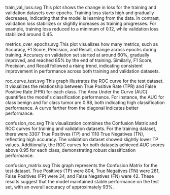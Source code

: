 train_val_loss.svg
This plot shows the change in loss for the training and validation datasets over epochs. Training loss starts high and gradually decreases, indicating that the model is learning from the data. In contrast, validation loss stabilizes or slightly increases as training progresses. For example, training loss reduced to a minimum of 0.12, while validation loss stabilized around 0.45.

metrics_over_epochs.svg
This plot visualizes how many metrics, such as Accuracy, F1 Score, Precision, and Recall, change across epochs during training. Accuracy on validation set started at around 60%, gradually improved, and reached 85% by the end of training. Similarly, F1 Score, Precision, and Recall followed a rising trend, indicating consistent improvement in performance across both training and validation datasets.

roc_curve_test.svg
This graph illustrates the ROC curve for the test dataset. It visualizes the relationship between True Positive Rate (TPR) and False Positive Rate (FPR) for each class. The Area Under the Curve (AUC) quantifies the model's classification performance. For instance, the AUC for class benign and for class tumor are 0.98, both indicating high classification performance. A curve farther from the diagonal indicates better performance.

confusion_roc.svg
This visualization combines the Confusion Matrix and ROC curves for training and validation datasets. For the training dataset, there were 3307 True Positives (TP) and 1110 True Negatives (TN), reflecting high accuracy. The validation dataset showed slightly lower TP values. Additionally, the ROC curves for both datasets achieved AUC scores above 0.95 for each class, demonstrating robust classification performance.

confusion_matrix.svg
This graph represents the Confusion Matrix for the test dataset. True Positives (TP) were 804, True Negatives (TN) were 261, False Positives (FP) were 34, and False Negatives (FN) were 42. These results suggest that the model maintained stable performance on the test set, with an overall accuracy of approximately 93%.